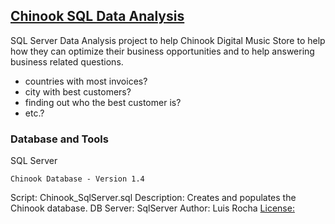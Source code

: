 ## [Chinook SQL Data  Analysis](https://github.com/Jimmy90s/Data-Analysis-Portfolio-Projects/tree/main/Chinook%20SQL%20Data%20Analysis)

SQL Server Data Analysis project to help Chinook Digital Music Store to help how they can optimize their business opportunities and to help answering business related questions.

- countries with most invoices?
- city with best customers?
- finding out who the best customer is?
- etc.?


### Database and Tools
SQL Server


    Chinook Database - Version 1.4
    
   Script: Chinook_SqlServer.sql
   Description: Creates and populates the Chinook database.
   DB Server: SqlServer
   Author: Luis Rocha
   [License:](https://camo.githubusercontent.com/c7be866232e89362d71cd9aaba6a87f098cde9fb98f3586169815b117dff24ec/687474703a2f2f6c68342e67677068742e636f6d2f5f6f4b6f367a4668644439382f53574650747966484a46492f4141414141414141414d632f4764726c7a65424e735a4d2f733830302f4368696e6f6f6b4461746162617365536368656d61312e312e706e67)
